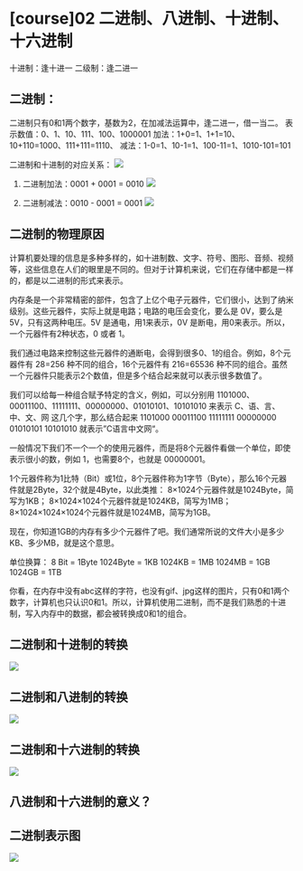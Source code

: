# [course]02 二进制、八进制、十进制、十六进制

十进制：逢十进一
二级制：逢二进一

## 二进制：

二进制只有0和1两个数字，基数为2，在加减法运算中，逢二进一，借一当二。
表示数值：0、1、10、111、100、1000001
加法：1+0=1、1+1=10、10+110=1000、111+111=1110、
减法：1-0=1、10-1=1、100-11=1、1010-101=101

二进制和十进制的对应关系：
![](http://ossp.pengjunjie.com/mweb/15904618153750.jpg)


1) 二进制加法：0001 + 0001 = 0010
![](http://ossp.pengjunjie.com/mweb/15904618494056.jpg)


2) 二进制减法：0010 - 0001 = 0001
![](http://ossp.pengjunjie.com/mweb/15904618650218.jpg)


## 二进制的物理原因

计算机要处理的信息是多种多样的，如十进制数、文字、符号、图形、音频、视频等，这些信息在人们的眼里是不同的。但对于计算机来说，它们在存储中都是一样的，都是以二进制的形式来表示。

内存条是一个非常精密的部件，包含了上亿个电子元器件，它们很小，达到了纳米级别。这些元器件，实际上就是电路；电路的电压会变化，要么是 0V，要么是 5V，只有这两种电压。5V 是通电，用1来表示，0V 是断电，用0来表示。所以，一个元器件有2种状态，0 或者 1。

我们通过电路来控制这些元器件的通断电，会得到很多0、1的组合。例如，8个元器件有 28=256 种不同的组合，16个元器件有 216=65536 种不同的组合。虽然一个元器件只能表示2个数值，但是多个结合起来就可以表示很多数值了。

我们可以给每一种组合赋予特定的含义，例如，可以分别用 1101000、00011100、11111111、00000000、01010101、10101010 来表示 C、语、言、中、文、网 这几个字，那么结合起来 1101000 00011100 11111111 00000000 01010101 10101010 就表示”C语言中文网“。

一般情况下我们不一个一个的使用元器件，而是将8个元器件看做一个单位，即使表示很小的数，例如 1，也需要8个，也就是 00000001。

1个元器件称为1比特（Bit）或1位，8个元器件称为1字节（Byte），那么16个元器件就是2Byte，32个就是4Byte，以此类推：
8×1024个元器件就是1024Byte，简写为1KB；
8×1024×1024个元器件就是1024KB，简写为1MB；
8×1024×1024×1024个元器件就是1024MB，简写为1GB。

现在，你知道1GB的内存有多少个元器件了吧。我们通常所说的文件大小是多少KB、多少MB，就是这个意思。

单位换算：
8 Bit = 1Byte
1024Byte = 1KB
1024KB = 1MB
1024MB = 1GB
1024GB = 1TB

你看，在内存中没有abc这样的字符，也没有gif、jpg这样的图片，只有0和1两个数字，计算机也只认识0和1。所以，计算机使用二进制，而不是我们熟悉的十进制，写入内存中的数据，都会被转换成0和1的组合。

## 二进制和十进制的转换 

![](http://ossp.pengjunjie.com/mweb/15904620255118.jpg)

## 二进制和八进制的转换

![](http://ossp.pengjunjie.com/mweb/15904621412138.jpg)

## 二进制和十六进制的转换

![](http://ossp.pengjunjie.com/mweb/15904623510301.jpg)

## 八进制和十六进制的意义？

## 二进制表示图

![](http://ossp.pengjunjie.com/mweb/15904621854577.jpg)



